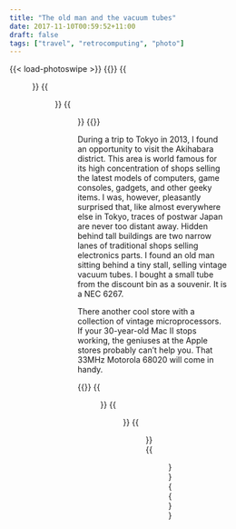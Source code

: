 ```yaml
---
title: "The old man and the vacuum tubes"
date: 2017-11-10T00:59:52+11:00
draft: false
tags: ["travel", "retrocomputing", "photo"]
---
```

{{< load-photoswipe >}}
{{<gallery>}}
  {{<figure link="/blog/akihabara/aki1.jpeg">}}
  {{<figure link="/blog/akihabara/aki2.jpeg">}}
  {{<figure link="/blog/akihabara/aki3.jpeg">}}
{{</gallery>}}

During a trip to Tokyo in 2013, I found an opportunity to visit the Akihabara district. This area is world famous for its high concentration of shops selling the latest models of computers, game consoles, gadgets, and other geeky items. I was, however, pleasantly surprised that, like almost everywhere else in Tokyo, traces of postwar Japan are never too distant away. Hidden behind tall buildings are two narrow lanes of traditional shops selling electronics parts. I found an old man sitting behind a tiny stall, selling vintage vacuum tubes. I bought a small tube from the discount bin as a souvenir. It is a NEC 6267.

There another cool store with a collection of vintage microprocessors. If your 30-year-old Mac II stops working, the geniuses at the Apple stores probably can’t help you. That 33MHz Motorola 68020 will come in handy.

{{<gallery>}}
  {{<figure link="/blog/akihabara/aki4.jpeg">}}
  {{<figure link="/blog/akihabara/aki5.jpeg">}}
  {{<figure link="/blog/akihabara/aki6.jpeg">}}
  {{<figure link="/blog/akihabara/aki7.jpeg">}}
{{</gallery>}}

